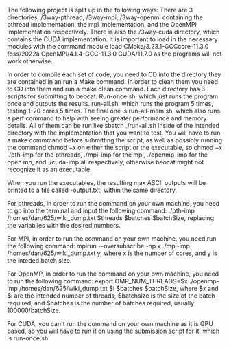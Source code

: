 The following project is split up in the following ways: There are 3 directories, /3way-pthread, /3way-mpi, /3way-openmi containing the pthread implementation, 
the mpi implementation, and the OpenMPI implementation respectively. There is also the /3way-cuda directory, which contains the CUDA implementation. It is important to load in the necessary modules with the
command module load CMake/3.23.1-GCCcore-11.3.0 foss/2022a OpenMPI/4.1.4-GCC-11.3.0 CUDA/11.7.0 as the programs will not work otherwise. 


In order to compile each set of code, you need to CD into the directory they are contained in an run a Make command. In order to clean them you need to CD into them and run a make clean command. Each directory has 3 scripts for submitting to beocat. Run-once.sh, which just runs the program once and outputs the results. run-all.sh, which runs the program 5 times, testing 1-20 cores 5 times. The final one is run-all-mem.sh, which also runs a perf command to help with seeing greater performance and memory details. All of them can be run like sbatch ./run-all.sh inside of the intended directory with the implementation that you want to test. You will have to run a make commmand before submitting the script, as well as possibly running the command chmod +x on either the script or the executable, so chmod +x ./pth-imp for the pthreads, ./mpi-imp for the mpi, ./openmp-imp for the open mp, and ./cuda-imp all respectively, otherwise beocat might not recognize it as an executable. 

When you run the executables, the resulting max ASCII outputs will be printed to a file called -output.txt, within the same directory.

For pthreads, in order to run the command on your own machine, you need to go into the terminal and input the following command: ./pth-imp /homes/dan/625/wiki_dump.txt $threads $batches $batchSize, replacing the variablles with the desired numbers.

For MPI, in order to run the command on your own machine, you need run the following command: mpirun --oversubscribe -np x ./mpi-imp /homes/dan/625/wiki_dump.txt y, where x is the number of cores, and y is the inteded batch size.

For OpenMP, in order to run the command on your own machine, you need to run the following command: export OMP_NUM_THREADS=$x
   ./openmp-imp /homes/dan/625/wiki_dump.txt $i $batches $batchSize, where $x and $i are the intended number of threads, $batchsize is the size of the batch required, and $batches is the number of batches required, usually 100000/batchSize.

For CUDA, you can't run the command on your own machine as it is GPU based, so you will have to run it on using the submission script for it, which is run-once.sh.



